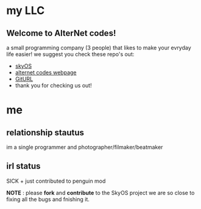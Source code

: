 # my LLC
## Welcome to AlterNet codes!
a small programming company (3 people) that likes to make your evryday life easier!
we suggest you check these repo's out:
+ [skyOS](https://github.com/Alter-Net-codes/SkyOS)
+ [alternet codes webpage](https://webbrowser11.github.io/Alter-Net-codes/)
+ [GitURL](https://github.com/Alter-Net-codes/GitURL)
+ thank you for checking us out!

# me

## relationship stautus
im a single programmer and photographer/filmaker/beatmaker

## irl status
SICK + just contributed to penguin mod

**NOTE** : please **fork** and **contribute** to the SkyOS project we are so close to fixing all the bugs and fnishing it.
